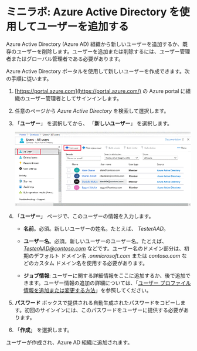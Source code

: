 ﻿# ミニラボ: Azure Active Directory を使用してユーザーを追加する

Azure Active Directory (Azure AD) 組織から新しいユーザーを追加するか、既存のユーザーを削除します。ユーザーを追加または削除するには、ユーザー管理者またはグローバル管理者である必要があります。

Azure Active Directory ポータルを使用して新しいユーザーを作成できます。次の手順に従います。

1.	[https://portal.azure.com](https://portal.azure.com/) の Azure portal に組織のユーザー管理者としてサインインします。

2.	任意のページから *Azure Active Directory* を検索して選択します。

3.	「**ユーザー**」 を選択してから、 「**新しいユーザー**」 を選択します。

    ![Azure portal の Azure Active Directory ページを示す図。すべてのユーザーと新規ユーザーが強調表示されます。](../../Linked_Image_Files/AAD_User_NewUser.png)

4.	「**ユーザー**」 ページで、このユーザーの情報を入力します。 

    - **名前**。必須。新しいユーザーの姓名。たとえば、 *TesterAAD*。

    - **ユーザー名**。必須。新しいユーザーのユーザー名。たとえば、 *TesterAAD@contoso.com* などです。ユーザー名のドメイン部分は、初期のデフォルト ドメイン名 *<yourdomainname>.onmicrosoft.com* または *contoso.com* などのカスタム ドメイン名を使用する必要があります。

    - **ジョブ情報**: ユーザーに関する詳細情報をここに追加するか、後で追加できます。ユーザー情報の追加の詳細については、「[ユーザー プロファイル情報を追加または変更する方法](https://docs.microsoft.com/ja-jp/azure/active-directory/fundamentals/active-directory-users-profile-azure-portal)」を参照してください。

5.	**パスワード** ボックスで提供される自動生成されたパスワードをコピーします。初回のサインインには、このパスワードをユーザーに提供する必要があります。

6.	「**作成**」 を選択します。

ユーザーが作成され、Azure AD 組織に追加されます。
